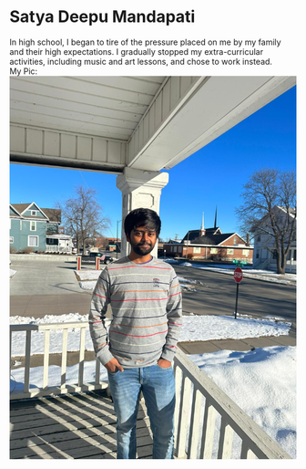 # Satya Deepu Mandapati

In high school, I began to tire of the pressure placed on me by my family and their high expectations. I gradually stopped my extra-curricular activities, including music and art lessons, and chose to work instead.  
My Pic:
![My Image](https://github.com/s555842/Assignment2-Mandapati/blob/main/me01.jpeg)
